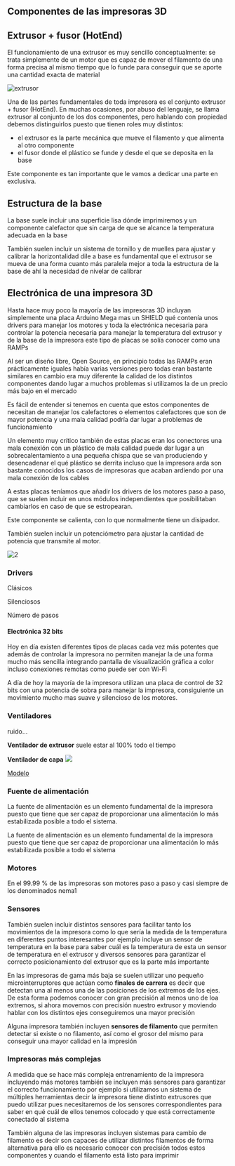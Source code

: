 ## Componentes de las impresoras 3D



## Extrusor + fusor (HotEnd)

El funcionamiento de una extrusor es muy sencillo conceptualmente: se trata simplemente de un motor que es capaz de mover el filamento de una forma precisa al mismo tiempo que lo funde para conseguir que se aporte una cantidad exacta de material

![extrusor](./images/imagen_hotend.jpg)

Una de las partes fundamentales de toda impresora es el conjunto extrusor + fusor (HotEnd).  En muchas ocasiones, por abuso del lenguaje, se llama extrusor al conjunto de los dos componentes,  pero hablando con propiedad debemos distinguirlos puesto que tienen roles muy distintos:
*  el extrusor es la parte mecánica  que mueve el filamento y que alimenta al otro componente
*  el fusor donde el plástico se funde y desde el que se deposita en la base

Este componente es tan importante que le vamos a dedicar una parte en exclusiva.

## Estructura de la base

La base suele incluir una superficie lisa dónde imprimiremos y un componente calefactor que sin carga de que se alcance la temperatura adecuada en la base


También suelen incluir un sistema de tornillo y de muelles para ajustar y calibrar la horizontalidad dile a base es fundamental que el extrusor se mueva de una forma cuanto más paralela mejor a toda la estructura de la base de ahí la necesidad de nivelar de calibrar


## Electrónica de una impresora 3D

Hasta hace muy poco la mayoría de las impresoras 3D incluyan simplemente una placa Arduino Mega mas  un SHIELD qué contenía unos  drivers para manejar los motores y toda la electrónica necesaria para controlar la potencia necesaria para manejar la temperatura del extrusor y de la base de la impresora este tipo de placas se solía conocer como una RAMPs

Al ser un diseño libre, Open Source, en principio todas las RAMPs eran prácticamente iguales había varias versiones pero todas eran bastante similares en cambio era muy diferente la calidad de los distintos componentes dando lugar a muchos problemas si utilizamos la de un precio más bajo en el mercado


Es fácil de entender si tenemos en cuenta que estos componentes de necesitan de manejar los calefactores o elementos calefactores que son de mayor potencia y una mala calidad podría dar lugar a problemas de funcionamiento

Un elemento muy crítico también de estas placas eran los conectores una mala conexión con un plástico de mala calidad puede dar lugar a un sobrecalentamiento a una pequeña chispa que se van produciendo y desencadenar el qué plástico se derrita incluso que la impresora arda son bastante conocidos los casos de impresoras que acaban ardiendo por una mala conexión de los cables

A estas placas teníamos que añadir los drivers de los motores paso a paso, que se suelen incluir en unos módulos independientes que posibilitaban cambiarlos en caso de que se estropearan.

Este componente se calienta, con lo que normalmente tiene un disipador.

También suelen incluir un potenciómetro para ajustar la cantidad de potencia que transmite al motor.

![2](./images/EsquemaImpresora3D.png)

### Drivers

Clásicos

Silenciosos

Número de pasos

#### Electrónica 32 bits

Hoy en día existen diferentes tipos de placas cada vez más potentes que además de controlar la impresora no permiten manejar la de una forma mucho más sencilla integrando pantalla de visualización gráfica a color incluso conexiones remotas como puede ser con Wi-Fi

A día de hoy la mayoría de la impresora utilizan una placa de control de 32 bits con una potencia de sobra para manejar la impresora, consiguiente un movimiento mucho mas suave y silencioso de los motores.




### Ventiladores

ruido...

**Ventilador de extrusor** suele estar al 100% todo el tiempo

**Ventilador de capa**
![](./images/VentiladoresCapa.jpg)

[Modelo](https://www.thingiverse.com/thing:1722918)



### Fuente de alimentación

La fuente de alimentación es un elemento fundamental de la impresora puesto que tiene que ser capaz de proporcionar una alimentación lo más estabilizada posible a todo el sistema.


La fuente de alimentación es un elemento fundamental de la impresora puesto que tiene que ser capaz de proporcionar una alimentación lo más estabilizada posible a todo el sistema

### Motores

En el 99.99 % de las impresoras son motores paso a paso y casi siempre de los denominados nema1

### Sensores

También suelen incluir distintos sensores para facilitar tanto los movimientos de la impresora como lo que sería la medida de la temperatura en diferentes puntos interesantes por ejemplo incluye un sensor de temperatura en la base para saber cuál es la temperatura de esta un sensor de temperatura en el extrusor y diversos sensores para garantizar el correcto posicionamiento del extrusor que es la parte más importante

En las impresoras de gama más baja se suelen utilizar uno pequeño microinterruptores que actúan como **finales de carrera** es decir que detectan una al menos una de las posiciones de los extremos de los ejes.  De esta forma podemos  conocer con gran precisión al menos uno de loa extremos, si ahora movemos con precisión nuestro extrusor y moviendo hablar con los distintos ejes conseguiremos una mayor precisión


Alguna impresora también incluyen **sensores de filamento** que permiten detectar si existe o no filamento, así como el grosor del mismo para conseguir una mayor calidad en la impresión


### Impresoras más complejas

A medida que se hace más compleja entrenamiento de la impresora incluyendo más motores también se incluyen más sensores para garantizar el correcto funcionamiento por ejemplo si utilizamos un sistema de múltiples herramientas decir la impresora tiene distinto extrusores que puedo utilizar pues necesitaremos de los sensores correspondientes para saber en qué cuál de ellos tenemos colocado y que está correctamente conectado al sistema

También alguna de las impresoras incluyen sistemas para cambio de filamento es decir son capaces de utilizar distintos filamentos de forma alternativa para ello es necesario conocer con precisión todos estos componentes y cuando el filamento está listo para imprimir




